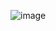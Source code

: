 ![image](https://github.com/bhargavh/ExpediaCapstone/assets/62283475/32f834d5-67a4-4c81-abda-ac9a9aa54a45)

